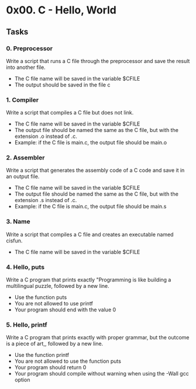 # 0x00. C - Hello, World
## Tasks

### 0. Preprocessor

Write a script that runs a C file through the preprocessor and save the result into another file.

  * The C file name will be saved in the variable $CFILE
  * The output should be saved in the file c

### 1. Compiler

Write a script that compiles a C file but does not link.

  * The C file name will be saved in the variable $CFILE
  * The output file should be named the same as the C file, but with the extension .o instead of .c.
  * Example: if the C file is main.c, the output file should be main.o
  
 ### 2. Assembler

Write a script that generates the assembly code of a C code and save it in an output file.

  * The C file name will be saved in the variable $CFILE
  * The output file should be named the same as the C file, but with the extension .s instead of .c.
  * Example: if the C file is main.c, the output file should be main.s
  
 ### 3. Name

Write a script that compiles a C file and creates an executable named cisfun.

  * The C file name will be saved in the variable $CFILE
  
  
### 4. Hello, puts

Write a C program that prints exactly "Programming is like building a multilingual puzzle, followed by a new line.

  * Use the function puts
  * You are not allowed to use printf
  * Your program should end with the value 0
  
 ### 5. Hello, printf

Write a C program that prints exactly with proper grammar, but the outcome is a piece of art,, followed by a new line.

  * Use the function printf
  * You are not allowed to use the function puts
  * Your program should return 0
  * Your program should compile without warning when using the -Wall gcc option
  
